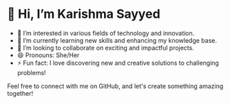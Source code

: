 # 👋 Hi, I’m Karishma Sayyed

- 👀 I’m interested in various fields of technology and innovation.
- 🌱 I’m currently learning new skills and enhancing my knowledge base.
- 💞️ I’m looking to collaborate on exciting and impactful projects.
- 😄 Pronouns: She/Her
- ⚡ Fun fact: I love discovering new and creative solutions to challenging problems!

Feel free to connect with me on GitHub, and let's create something amazing together!
